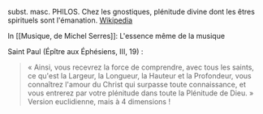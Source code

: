 
subst. masc. PHILOS. Chez les gnostiques, plénitude divine dont les êtres spirituels sont l'émanation.
[Wikipedia](https://fr.wikipedia.org/wiki/Pl%C3%A9r%C3%B4me)

In [[Musique, de Michel Serres]]:
L'essence même de la musique

Saint Paul (Épître aux Éphésiens, III, 19) :
> « Ainsi, vous recevrez la force de comprendre, avec tous les saints, ce qu'est la Largeur, la Longueur, la Hauteur et la Profondeur, vous connaîtrez l'amour du Christ qui surpasse toute connaissance, et vous entrerez par votre plénitude dans toute la Plénitude de Dieu. »
Version euclidienne, mais à 4 dimensions !

